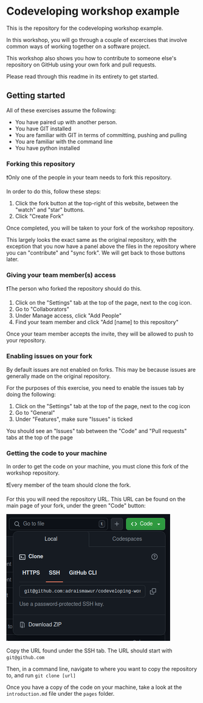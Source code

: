 # Codeveloping workshop example

This is the repository for the codeveloping workshop example.

In this workshop, you will go through a couple of excercises that involve common ways of working together on a software project.

This workshop also shows you how to contribute to someone else's repository on GitHub using your own fork and pull requests.

Please read through this readme in its entirety to get started.


## Getting started

All of these exercises assume the following:
- You have paired up with another person.
- You have GIT installed
- You are familiar with GIT in terms of committing, pushing and pulling
- You are familiar with the command line
- You have python installed

### Forking this repository
❗Only one of the people in your team needs to fork this repository.

In order to do this, follow these steps:

1. Click the fork button at the top-right of this website, between the "watch" and "star" buttons.
2. Click "Create Fork"

Once completed, you will be taken to your fork of the workshop repository.

This largely looks the exact same as the original repository, with the exception that you now have a panel above the files in the repository where you can "contribute" and "sync fork".
We will get back to those buttons later.

### Giving your team member(s) access

❗The person who forked the repository should do this.

1. Click on the "Settings" tab at the top of the page, next to the cog icon.
2. Go to "Collaborators"
3. Under Manage access, click "Add People"
4. Find your team member and click "Add [name] to this repository"

Once your team member accepts the invite, they will be allowed to push to your repository.

### Enabling issues on your fork

By default issues are not enabled on forks.
This may be because issues are generally made on the original repository.

For the purposes of this exercise, you need to enable the issues tab by doing the following:

1. Click on the "Settings" tab at the top of the page, next to the cog icon
2. Go to "General"
3. Under "Features", make sure "Issues" is ticked

You should see an "Issues" tab between the "Code" and "Pull requests" tabs at the top of the page

### Getting the code to your machine

In order to get the code on your machine, you must clone this fork of the workshop repository.

❗Every member of the team should clone the fork.

For this you will need the repository URL.
This URL can be found on the main page of your fork, under the green "Code" button:

![Code button](images/codebutton.png)

Copy the URL found under the SSH tab.
The URL should start with `git@github.com`

Then, in a command line, navigate to where you want to copy the repository to, and run `git clone [url]`

Once you have a copy of the code on your machine, take a look at the `introduction.md` file under the `pages` folder.
